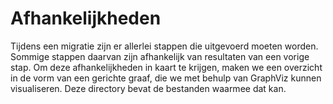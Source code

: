 # Afhankelijkheden

Tijdens een migratie zijn er allerlei stappen die uitgevoerd moeten worden. Sommige stappen daarvan zijn afhankelijk van resultaten van een vorige stap. Om deze afhankelijkheden in kaart te krijgen, maken we een overzicht in de vorm van een gerichte graaf, die we met behulp van GraphViz kunnen visualiseren. Deze directory 
bevat de bestanden waarmee dat kan. 

